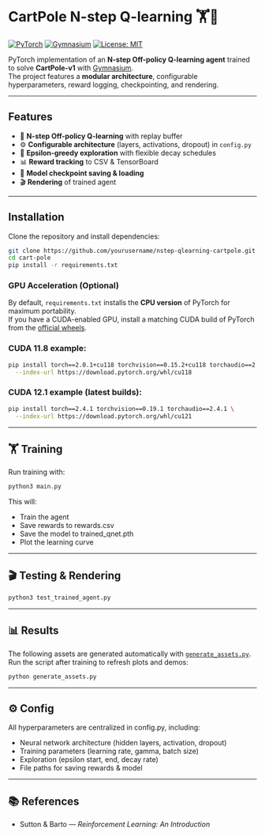 # CartPole N-step Q-learning 🏋️🤖

[![PyTorch](https://img.shields.io/badge/PyTorch-2.0+-EE4C2C?logo=pytorch)](https://pytorch.org/)
[![Gymnasium](https://img.shields.io/badge/Gymnasium-0.29+-008080?logo=openai)](https://gymnasium.farama.org/)
[![License: MIT](https://img.shields.io/badge/License-MIT-yellow.svg)](LICENSE)

PyTorch implementation of an **N-step Off-policy Q-learning agent** trained to solve **CartPole-v1** with [Gymnasium](https://gymnasium.farama.org/).  
The project features a **modular architecture**, configurable hyperparameters, reward logging, checkpointing, and rendering.

---

## Features
- 🧠 **N-step Off-policy Q-learning** with replay buffer  
- ⚙️ **Configurable architecture** (layers, activations, dropout) in `config.py`  
- 🎲 **Epsilon-greedy exploration** with flexible decay schedules  
- 📊 **Reward tracking** to CSV & TensorBoard  
- 💾 **Model checkpoint saving & loading**  
- 🎬 **Rendering** of trained agent  

---

## Installation
Clone the repository and install dependencies:

```bash
git clone https://github.com/yourusername/nstep-qlearning-cartpole.git
cd cart-pole
pip install -r requirements.txt
```

### GPU Acceleration (Optional)
By default, `requirements.txt` installs the **CPU version** of PyTorch for maximum portability.  
If you have a CUDA-enabled GPU, install a matching CUDA build of PyTorch from the [official wheels](https://pytorch.org/get-started/previous-versions/).

### CUDA 11.8 example:
```bash
pip install torch==2.0.1+cu118 torchvision==0.15.2+cu118 torchaudio==2.0.2+cu118 \
  --index-url https://download.pytorch.org/whl/cu118
```

### CUDA 12.1 example (latest builds):
```bash
pip install torch==2.4.1 torchvision==0.19.1 torchaudio==2.4.1 \
  --index-url https://download.pytorch.org/whl/cu121
```

---

## 🏋️ Training
Run training with:
```bash
python3 main.py
```

This will:
- Train the agent
- Save rewards to rewards.csv
- Save the model to trained_qnet.pth
- Plot the learning curve

---

## 🎬 Testing & Rendering
```bash
python3 test_trained_agent.py
```

---

## 📊 Results

The following assets are generated automatically with [`generate_assets.py`](generate_assets.py).  
Run the script after training to refresh plots and demos:

```bash
python generate_assets.py
```

---

## ⚙️ Config
All hyperparameters are centralized in config.py, including:
- Neural network architecture (hidden layers, activation, dropout)
- Training parameters (learning rate, gamma, batch size)
- Exploration (epsilon start, end, decay rate)
- File paths for saving rewards & model

---

## 📚 References
- Sutton & Barto — *Reinforcement Learning: An Introduction*
